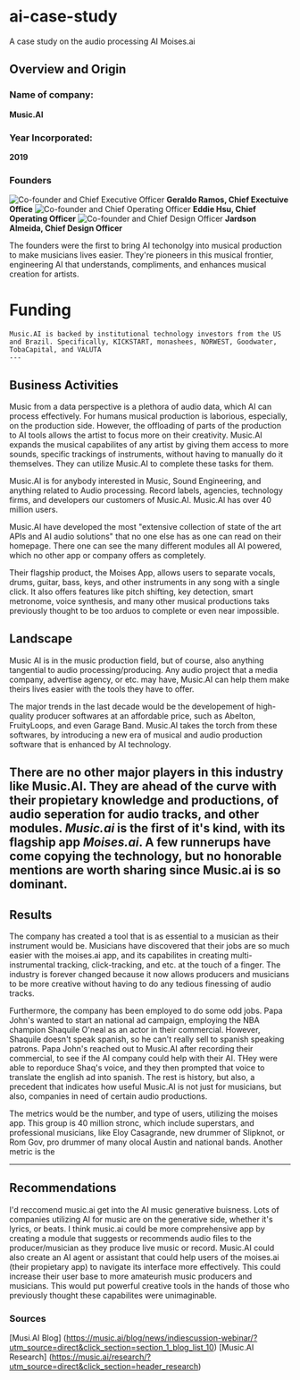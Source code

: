# ai-case-study 
A case study on the audio processing AI Moises.ai 

## Overview and Origin

### Name of company: 
**Music.AI** 

### Year Incorporated:
**2019**
### Founders
  ![Co-founder and Chief Executive Officer](geraldoCOFOUNDER1.webp) 
    **Geraldo Ramos, Chief Exectuive Office**
  ![Co-founder and Chief Operating Officer](eddieCOFOUNDER2.webp)
     **Eddie Hsu, Chief Operating Officer**
  ![Co-founder and Chief Design Officer](jardsonCOFOUNDER3.webp)
     **Jardson Almeida, Chief Design Officer**
     
   The founders were the first to bring AI techonolgy into musical production to make musicians lives easier. They're pioneers in this musical frontier, engineering AI that understands, compliments, and enhances musical creation for artists.
# Funding
    Music.AI is backed by institutional technology investors from the US and Brazil. Specifically, KICKSTART, monashees, NORWEST, Goodwater, TobaCapital, and VALUTA
    ---
## Business Activities


Music from a data perspective is a plethora of audio data, which AI can process effectively. For humans musical production is laborious, especially, on the production side. However, the offloading of parts of the production to AI tools allows the artist to focus more on their creativity. Music.AI expands the musical capabilites of any artist by giving them access to more sounds, specific trackings of instruments, without having to manually do it themselves. They can utilize Music.AI to complete these tasks for them. 

Music.AI is for anybody interested in Music, Sound Engineering, and anything related to Audio processing. Record labels, agencies, technology firms, and developers our customers of Music.AI. Music.AI has over 40 million users. 

Music.AI have developed the most "extensive collection of state of the art APIs and AI audio solutions" that no one else has as one can read on their homepage. There one can see the many different modules all AI powered, which no other app or company offers as completely.

Their flagship product, the Moises App, allows users to separate vocals, drums, guitar, bass, keys, and other instruments in any song with a single click. It also offers features like pitch shifting, key detection, smart metronome, voice synthesis, and many other musical productions taks previously thought to be too arduos to complete or even near impossible.

## Landscape


Music AI is in the music production field, but of course, also anything tangential to audio processing/producing. Any audio project that a media company, advertise agency, or etc. may have, Music.AI can help them make theirs lives easier with the tools they have to offer. 

The major trends in the last decade would be the developement of high-quality producer softwares at an affordable price, such as Abelton, FruityLoops, and even Garage Band. Music.AI takes the torch from these softwares, by introducing a new era of musical and audio production software that is enhanced by AI technology. 

There are no other major players in this industry like Music.AI. They are ahead of the curve with their propietary knowledge and productions, of audio seperation for audio tracks, and other modules. *Music.ai* is the first of it's kind, with its flagship app *Moises.ai*. A few runnerups have come copying the technology, but no honorable mentions are worth sharing since Music.ai is so dominant. 
---

## Results


The company has created a tool that is as essential to a musician as their instrument would be. Musicians have discovered that their jobs are so much easier with the moises.ai app, and its capabilites in creating multi-instrumental tracking, click-tracking, and etc. at the touch of a finger. The industry is forever changed because it now allows producers and musicians to be more creative without having to do any tedious finessing of audio tracks.

Furthermore, the company has been employed to do some odd jobs. Papa John's wanted to start an national ad campaign, employing the NBA champion Shaquile O'neal as an actor in their commercial. However, Shaquile doesn't speak spanish, so he can't really sell to spanish speaking patrons. Papa John's reached out to Music.AI after recording their commercial,  to see if the AI company could help with their AI. THey were able to reporduce Shaq's voice, and they then prompted that voice to translate the english ad into spanish. The rest is history, but also, a precedent that indicates how useful Music.AI is not just for musicians, but also, companies in need of certain audio productions.

The metrics would be the number, and type of users, utilizing the moises app. This group is 40 million stronc, which include superstars, and professional musicians, like Eloy Casagrande, new drummer of Slipknot, or Rom Gov, pro drummer of many olocal Austin and national bands. Another metric is the 

---
## Recommendations

I'd reccomend music.ai get into the AI music generative buisness. Lots of companies utilizing AI for music are on the generative side, whether it's lyrics, or beats. I think music.ai could be more comprehensive app by creating a module that suggests or recommends audio files to the producer/musician as they produce live music or record. Music.AI could also create an AI agent or assistant that could help users of the moises.ai (their propietary app) to navigate its interface more effectively.   This could increase their user base to more amateurish music producers and musicians. This would put powerful creative tools in the hands of those who previously thought these capabilites were unimaginable. 

### Sources
[Musi.AI Blog] (https://music.ai/blog/news/indiescussion-webinar/?utm_source=direct&click_section=section_1_blog_list_10)
[Music.AI Research] (https://music.ai/research/?utm_source=direct&click_section=header_research)
